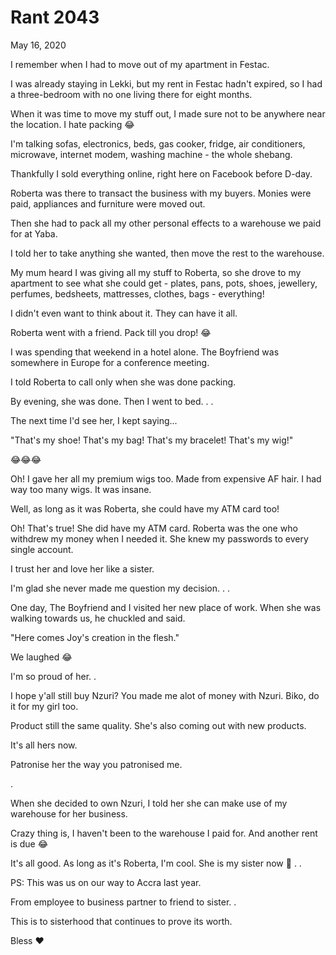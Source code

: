 # Rant 2043


May 16, 2020

I remember when I had to move out of my apartment in Festac.

I was already staying in Lekki, but my rent in Festac hadn't expired, so I had a three-bedroom with no one living there for eight months.

When it was time to move my stuff out, I made sure not to be anywhere near the location. I hate packing 😂

I'm talking sofas, electronics, beds, gas cooker, fridge, air conditioners, microwave, internet modem, washing machine -  the whole shebang.

Thankfully I sold everything online, right here on Facebook before D-day.

Roberta was there to transact the business with my buyers. Monies were paid, appliances and furniture were moved out.

Then she had to pack all my other personal effects to a warehouse we paid for at Yaba.

I told her to take anything she wanted, then move the rest to the warehouse.

My mum heard I was giving all my stuff to Roberta, so she drove to my apartment to see what she could get - plates, pans, pots, shoes, jewellery, perfumes, bedsheets, mattresses, clothes, bags - everything!

I didn't even want to think about it. They can have it all.

Roberta went with a friend. Pack till you drop! 😂

I was spending that weekend in a hotel alone. The Boyfriend was somewhere in Europe for a conference meeting.

I told Roberta to call only when she was done packing.

By evening, she was done. Then I went to bed.
.
.

The next time I'd see her, I kept saying...

"That's my shoe! That's my bag! That's my bracelet! That's my wig!"

😂😂😂

Oh! I gave her all my premium wigs too. Made from expensive AF hair. I had way too many wigs. It was insane.

Well, as long as it was Roberta, she could have my ATM card too!

Oh! That's true! She did have my ATM card. Roberta was the one who withdrew my money when I needed it. She knew my passwords to every single account.

I trust her and love her like a sister.

I'm glad she never made me question my decision.
.
.

One day, The Boyfriend and I visited her new place of work. When she was walking towards us, he chuckled and said.

"Here comes Joy's creation in the flesh."

We laughed 😂

I'm so proud of her.
.

I hope y'all still buy Nzuri? You made me alot of money with Nzuri. Biko, do it for my girl too. 

Product still the same quality. She's also coming out with new products.

It's all hers now.

Patronise her the way you patronised me.

.

When she decided to own Nzuri, I told her she can make use of my warehouse for her business.

Crazy thing is, I haven't been to the warehouse I paid for. And another rent is due 😂

It's all good. As long as it's Roberta, I'm cool. She is my sister now 🥰
.
.

PS: This was us on our way to Accra last year.

From employee to business partner to friend to sister.
.

This is to sisterhood that continues to prove its worth.

Bless ❤